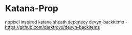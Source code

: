 # Katana-Prop
nopixel inspired katana sheath
depenecy
devyn-backitems - https://github.com/darktrovx/devyn-backitems
